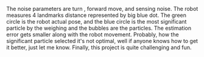 The noise parameters are turn , forward move, and sensing noise. 
The robot measures 4 landmarks distance represented by big blue dot. 
The green circle is the robot actual pose, and the blue circle is the most significant particle by the weighing
and the bubbles are the particles. 
The estimation error gets smaller along with the robot movement. 
Probably, how the significant particle selected it's not optimal, well if anyone knows how to get it better, just let me know. Finally, this project is quite challenging and fun.
